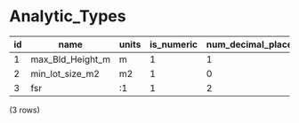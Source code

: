 Analytic_Types
==============

| id |       name       | units | is_numeric | num_decimal_places |
|----|------------------|-------|------------|--------------------|
| 1  | max_Bld_Height_m | m     | 1          | 1                  |
| 2  | min_lot_size_m2  | m2    | 1          | 0                  |
| 3  | fsr              | :1    | 1          | 2                  |
(3 rows)

